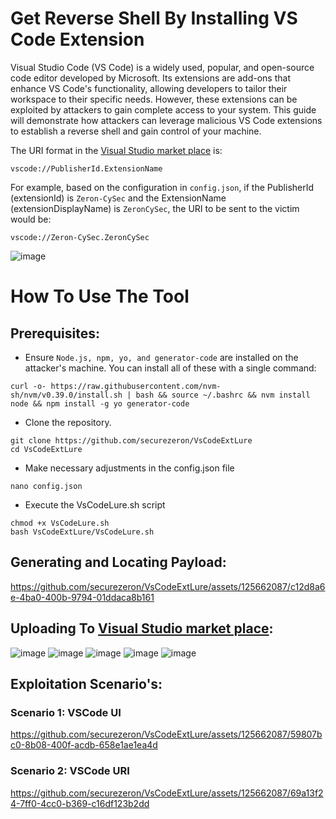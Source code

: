 # Get Reverse Shell By Installing VS Code Extension

Visual Studio Code (VS Code) is a widely used, popular, and open-source code editor developed by Microsoft. Its extensions are add-ons that enhance VS Code's functionality, allowing developers to tailor their workspace to their specific needs. However, these extensions can be exploited by attackers to gain complete access to your system. This guide will demonstrate how attackers can leverage malicious VS Code extensions to establish a reverse shell and gain control of your machine.

The URI format in the [Visual Studio market place](https://marketplace.visualstudio.com/) is: 
```
vscode://PublisherId.ExtensionName
```

For example, based on the configuration in `config.json`, if the PublisherId (extensionId) is `Zeron-CySec` and the ExtensionName (extensionDisplayName) is `ZeronCySec`, the URI to be sent to the victim would be:
```
vscode://Zeron-CySec.ZeronCySec
```
![image](https://github.com/securezeron/VsCodeExtLure/assets/125662087/076b8bde-cd1c-416f-92a7-4a1808044a0c)


# How To Use The Tool
## Prerequisites:

- Ensure `Node.js, npm, yo, and generator-code` are installed on the attacker's machine. You can install all of these with a single command:
```
curl -o- https://raw.githubusercontent.com/nvm-sh/nvm/v0.39.0/install.sh | bash && source ~/.bashrc && nvm install node && npm install -g yo generator-code
```
- Clone the repository.
```
git clone https://github.com/securezeron/VsCodeExtLure
cd VsCodeExtLure
```
- Make necessary adjustments in the config.json file
```
nano config.json
```
- Execute the VsCodeLure.sh script
```
chmod +x VsCodeLure.sh
bash VsCodeExtLure/VsCodeLure.sh
```
## Generating and Locating Payload: 
https://github.com/securezeron/VsCodeExtLure/assets/125662087/c12d8a6e-4ba0-400b-9794-01ddaca8b161

## Uploading To [Visual Studio market place](https://marketplace.visualstudio.com/):
![image](https://github.com/securezeron/VsCodeExtLure/assets/125662087/56d4c36e-173e-4b42-aac9-5249809a3f6e)
![image](https://github.com/securezeron/VsCodeExtLure/assets/125662087/bd47490b-6f79-4138-9faf-940b432f26ec)
![image](https://github.com/securezeron/VsCodeExtLure/assets/125662087/4ff7875e-bf3e-4f32-9dc5-83531cd48d4b)
![image](https://github.com/securezeron/VsCodeExtLure/assets/125662087/03b1c132-1ca0-499b-a11e-c93f46546cb8)
![image](https://github.com/securezeron/VsCodeExtLure/assets/125662087/54845608-45c8-4560-ac20-2896758e2386)

## Exploitation Scenario's:
### Scenario 1: VSCode UI
https://github.com/securezeron/VsCodeExtLure/assets/125662087/59807bc0-8b08-400f-acdb-658e1ae1ea4d

### Scenario 2: VSCode URI
https://github.com/securezeron/VsCodeExtLure/assets/125662087/69a13f24-7ff0-4cc0-b369-c16df123b2dd
